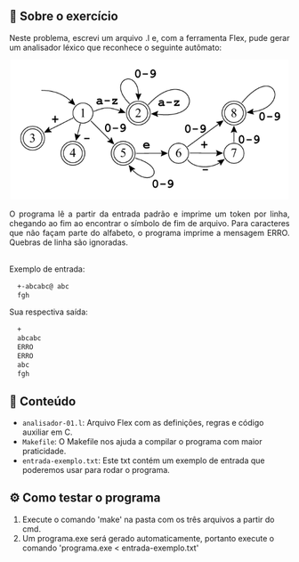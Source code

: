 ## 📝 Sobre o exercício
<p align="justify"> 
  Neste problema, escrevi um arquivo .l e, com a ferramenta Flex, pude gerar um analisador léxico que reconhece o seguinte autômato:
</p>
<p align="center">
  <img src="imagem/automato.png" width="500px;" alt="Imagem Autômato" />
</p>

<p align="justify"> 
  O programa lê a partir da entrada padrão e imprime um token por linha, chegando ao fim ao encontrar o símbolo de fim de arquivo. Para caracteres que não façam parte do alfabeto, o programa imprime a mensagem ERRO. Quebras de linha são ignoradas.</br></br>


  Exemplo de entrada:
    
      +-abcabc@ abc
      fgh

</p>   
<p>
    Sua respectiva saída:
  
      +
      abcabc
      ERRO
      ERRO
      abc
      fgh
</p>

## 📄 Conteúdo

- `analisador-01.l`: Arquivo Flex com as definições, regras e código auxiliar em C.
- `Makefile`: O Makefile nos ajuda a compilar o programa com maior praticidade.
- `entrada-exemplo.txt`: Este txt contém um exemplo de entrada que poderemos usar para rodar o programa.

## ⚙️ Como testar o programa
1. Execute o comando 'make' na pasta com os três arquivos a partir do cmd.
2. Um programa.exe será gerado automaticamente, portanto execute o comando 'programa.exe < entrada-exemplo.txt'
